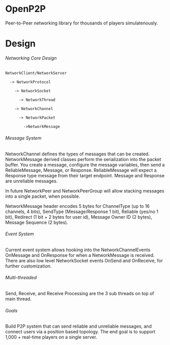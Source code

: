 # OpenP2P
Peer-to-Peer networking library for thousands of players simulatenously.

# Design

###### Networking Core Design

```
NetworkClient/NetworkServer 

  -> NetworkProtocol 
  
    -> NetworkSocket
    
      -> NetworkThread
      
    -> NetworkChannel
    
      -> NetworkPacket
      
        ->NetworkMessage
```

###### Message System

NetworkChannel defines the types of messages that can be created.  NetworkMessage derived classes perform the serialization into the packet buffer.  You create a message, configure the message variables, then send a ReliableMessage, Message, or Response.  ReliableMessage will expect a Response type message from their target endpoint.  Message and Response are unreliable messages.

In future NetworkPeer and NetworkPeerGroup will allow stacking messages into a single packet, when possible.  

NetworkMessage header encodes 5 bytes for ChannelType (up to 16 channels, 4 bits), SendType (Message/Response 1 bit), Reliable (yes/no 1 bit), Redirect (1 bit +  2 bytes for user id), Message Owner ID (2 bytes), Message Sequence (2 bytes).

###### Event System

Current event system allows hooking into the NetworkChannelEvents OnMessage and OnResponse for when a NetworkMessage is received.  There are also low level NetworkSocket events OnSend and OnReceive, for further customization. 

###### Multi-threaded

Send, Receive, and Receive Processing are the 3 sub threads on top of main thread.

###### Goals

Build P2P system that can send reliable and unreliable messages, and connect users via a position based topology.  The end goal is to support 1,000 + real-time players on a single server.
